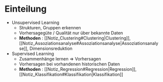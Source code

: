 # Einteilung 
- Unsupervised Learning 
	- Strukturen, Gruppen erkennen 
	- Vorhersagegüte / Qualität nur über bekannte Daten 
	- **Methoden** : [[Notiz_Clustering#Clustering|Clustering]], [[Notiz_Assoziationsanalyse#Assoziationsanalyse|Assoziationsanalyse]], Dimensionsreduktion 
- Supervised Learning 
	- Zusammenhänge lernen $\Rightarrow$ Vorhersagen 
	- Vorhersagen bei vorhandenen historischen Daten 
	- **Methoden** : [[Notiz_Regression#Regression|Regression]], [[Notiz_Klassifikation#Klassifikation|Klassifikation]] 